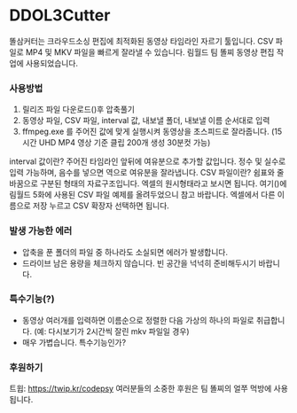 # DDOL3Cutter
똘삼커터는 크라우드소싱 편집에 최적화된 동영상 타임라인 자르기 툴입니다.
CSV 파일로 MP4 및 MKV 파일을 빠르게 잘라낼 수 있습니다.
림월드 팀 똘찌 동영상 편집 작업에 사용되었습니다.

### 사용방법
1. 릴리즈 파일 다운로드()후 압축풀기
2. 동영상 파일, CSV 파일, interval 값, 내보낼 폴더, 내보낼 이름 순서대로 입력
3. ffmpeg.exe 를 주어진 값에 맞게 실행시켜 동영상을 초스피드로 잘라줍니다. (15시간 UHD MP4 영상 기준 클립 200개 생성 30분컷 가능)

interval 값이란? 주어진 타임라인 앞뒤에 여유분으로 추가할 값입니다. 정수 및 실수로 입력 가능하며, 음수를 넣으면 역으로 여유분을 잘라냅니다.
CSV 파일이란? 쉼표와 줄바꿈으로 구분된 형태의 자료구조입니다. 엑셀의 원시형태라고 보시면 됩니다.
여기()에 림월드 5화에 사용된 CSV 파일 예제를 올려두었으니 참고 바랍니다. 엑셀에서 다른 이름으로 저장 누르고 CSV 확장자 선택하면 됩니다.

### 발생 가능한 에러
 - 압축을 푼 폴더의 파일 중 하나라도 소실되면 에러가 발생합니다.
 - 드라이브 남은 용량을 체크하지 않습니다. 빈 공간을 넉넉히 준비해두시기 바랍니다.

### 특수기능(?)
 - 동영상 여러개를 입력하면 이름순으로 정렬한 다음 가상의 하나의 파일로 취급합니다. (예: 다시보기가 2시간씩 잘린 mkv 파일일 경우)
 - 매우 가볍습니다. 특수기능인가?

### 후원하기
트윕: https://twip.kr/codepsy
여러분들의 소중한 후원은 팀 똘찌의 얼쭈 먹방에 사용됩니다.

